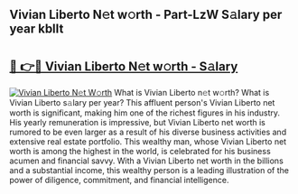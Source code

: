 ## Vivian Liberto N𝚎t w𝚘rth - Part-LzW S𝚊lary per year kblIt

# <h2><a href="http://gc1j4b2.nevu.top/?p=Vivian+Liberto">🔗 👉🔴 Vivian Liberto N𝚎t w𝚘rth - S𝚊lary</a></h2>

[![Vivian Liberto N𝚎t W𝚘rth](https://i.imgur.com/Oavwk0R.jpeg)](http://gc1j4b2.nevu.top/?p=Vivian+Liberto)
What is Vivian Liberto n𝚎t w𝚘rth? What is Vivian Liberto s𝚊lary per year?
This affluent person's Vivian Liberto net worth is significant, making him one of the richest figures in his industry. His yearly remuneration is impressive, but Vivian Liberto net worth is rumored to be even larger as a result of his diverse business activities and extensive real estate portfolio. This wealthy man, whose Vivian Liberto net worth is among the highest in the world, is celebrated for his business acumen and financial savvy. With a Vivian Liberto net worth in the billions and a substantial income, this wealthy person is a leading illustration of the power of diligence, commitment, and financial intelligence.
